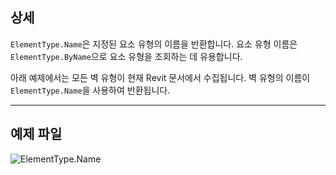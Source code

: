 ## 상세
`ElementType.Name`은 지정된 요소 유형의 이름을 반환합니다. 요소 유형 이름은 `ElementType.ByName`으로 요소 유형을 조회하는 데 유용합니다.

아래 예제에서는 모든 벽 유형이 현재 Revit 문서에서 수집됩니다. 벽 유형의 이름이 `ElementType.Name`을 사용하여 반환됩니다.
___
## 예제 파일

![ElementType.Name](./Revit.Elements.ElementType.Name_img.jpg)
